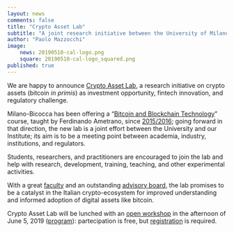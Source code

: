 ```yaml
---
layout: news
comments: false
title: "Crypto Asset Lab"
subtitle: "A joint research initiative between the University of Milano-Bicocca and the Digital Gold Institute"
author: "Paolo Mazzocchi"
image:
    news: 20190510-cal-logo.png
    square: 20190510-cal-logo_squared.png
published: true
---
```


We are happy to announce
[Crypto Asset Lab](http://cryptoassetlab.diseade.unimib.it/),
a research initiative on crypto assets (bitcoin *in primis*)
as investment opportunity, fintech innovation, and regulatory challenge.

Milano-Bicocca has been offering a
“[Bitcoin and Blockchain Technology](https://www.ametrano.net/bbt/)” course,
taught by Ferdinando Ametrano,
since [2015/2016](https://www.ametrano.net/courses/#past-university-courses);
going forward in that direction,
the new lab is a joint effort between the University and
our Institute; its aim is to be a meeting point between academia,
industry, institutions, and regulators.

Students, researchers, and practitioners are encouraged
to join the lab and help with research, development, training,
teaching, and other experimental activities.

With a great
[faculty](https://cryptoassetlab.diseade.unimib.it/faculty/)
and an outstanding
[advisory board](http://cryptoassetlab.diseade.unimib.it/advisory-board/),
the lab promises
to be a catalyst in the Italian crypto-ecosystem for improved understanding
and informed adoption of digital assets like bitcoin.

Crypto Asset Lab will be lunched with an
[open workshop](https://cryptoassetlab.diseade.unimib.it/2019/05/10/presentation.html)
in the afternoon of June 5, 2019
([program](http://cryptoassetlab.diseade.unimib.it/docs/20190605-presentazione-cal.pdf)): partecipation is free, but
[registration](https://docs.google.com/forms/d/e/1FAIpQLSeI4YDiaNdSCOr2h0QXa9qDUSmmsFqtdgsk6j4_x8FcVgK84Q/viewform)
is required.

